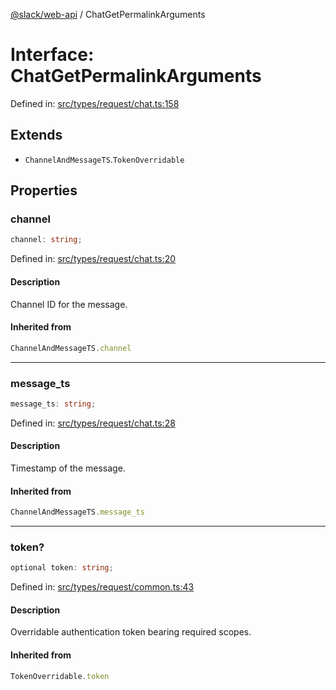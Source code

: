 [@slack/web-api](../index.md) / ChatGetPermalinkArguments

# Interface: ChatGetPermalinkArguments

Defined in: [src/types/request/chat.ts:158](https://github.com/slackapi/node-slack-sdk/blob/main/packages/web-api/src/types/request/chat.ts#L158)

## Extends

- `ChannelAndMessageTS`.`TokenOverridable`

## Properties

### channel

```ts
channel: string;
```

Defined in: [src/types/request/chat.ts:20](https://github.com/slackapi/node-slack-sdk/blob/main/packages/web-api/src/types/request/chat.ts#L20)

#### Description

Channel ID for the message.

#### Inherited from

```ts
ChannelAndMessageTS.channel
```

***

### message\_ts

```ts
message_ts: string;
```

Defined in: [src/types/request/chat.ts:28](https://github.com/slackapi/node-slack-sdk/blob/main/packages/web-api/src/types/request/chat.ts#L28)

#### Description

Timestamp of the message.

#### Inherited from

```ts
ChannelAndMessageTS.message_ts
```

***

### token?

```ts
optional token: string;
```

Defined in: [src/types/request/common.ts:43](https://github.com/slackapi/node-slack-sdk/blob/main/packages/web-api/src/types/request/common.ts#L43)

#### Description

Overridable authentication token bearing required scopes.

#### Inherited from

```ts
TokenOverridable.token
```

